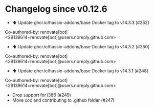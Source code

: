 # Changelog since v0.12.6
- ⬆️ Update ghcr.io/hassio-addons/base Docker tag to v14.3.3 (#252)

Co-authored-by: renovate[bot] <29139614+renovate[bot]@users.noreply.github.com> 
- ⬆️ Update ghcr.io/hassio-addons/base Docker tag to v14.3.2 (#250)

Co-authored-by: renovate[bot] <29139614+renovate[bot]@users.noreply.github.com> 
- ⬆️ Update ghcr.io/hassio-addons/base Docker tag to v14.3.1 (#248)

Co-authored-by: renovate[bot] <29139614+renovate[bot]@users.noreply.github.com> 
- Drop support for i386 (#249) 
- Move coc and contributing to .github folder (#247) 
